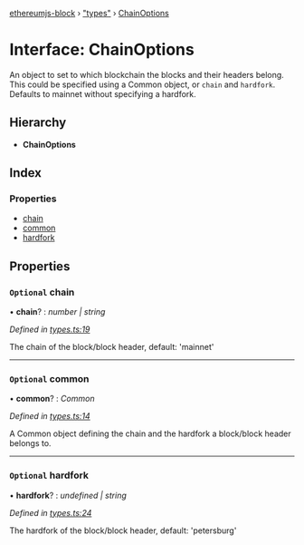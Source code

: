 [ethereumjs-block](../README.md) › ["types"](../modules/_types_.md) › [ChainOptions](_types_.chainoptions.md)

# Interface: ChainOptions

An object to set to which blockchain the blocks and their headers belong. This could be specified
using a Common object, or `chain` and `hardfork`. Defaults to mainnet without specifying a
hardfork.

## Hierarchy

- **ChainOptions**

## Index

### Properties

- [chain](_types_.chainoptions.md#optional-chain)
- [common](_types_.chainoptions.md#optional-common)
- [hardfork](_types_.chainoptions.md#optional-hardfork)

## Properties

### `Optional` chain

• **chain**? : _number | string_

_Defined in [types.ts:19](https://github.com/ethereumjs/ethereumjs-vm/blob/master/packages/block/src/types.ts#L19)_

The chain of the block/block header, default: 'mainnet'

---

### `Optional` common

• **common**? : _Common_

_Defined in [types.ts:14](https://github.com/ethereumjs/ethereumjs-vm/blob/master/packages/block/src/types.ts#L14)_

A Common object defining the chain and the hardfork a block/block header belongs to.

---

### `Optional` hardfork

• **hardfork**? : _undefined | string_

_Defined in [types.ts:24](https://github.com/ethereumjs/ethereumjs-vm/blob/master/packages/block/src/types.ts#L24)_

The hardfork of the block/block header, default: 'petersburg'

